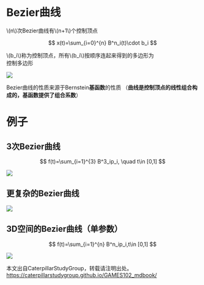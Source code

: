 # Bezier曲线   

\\(n\\)次Bezier曲线有\\(n+1\\)个控制顶点    

$$
x(t)=\sum_{i=0}^{n} B^n_i(t)\cdot b_i
$$

\\(b_i\\)称为控制顶点，所有\\(b_i\\)按顺序连起来得到的多边形为   
控制多边形

![](../assets/B曲-8.png)    

Bezier曲线的性质来源于Bernstein**基函数**的性质
（**曲线是控制顶点的线性组合构成的，基函数提供了组合系数**）

# 例子

## 3次Bezier曲线    

$$
f(t)=\sum_{i=1}^{3} B^3_ip_i, \quad t\in [0,1]
$$

![](../assets/B曲-10.png) 


## 更复杂的Bezier曲线    

![](../assets/B曲-11.png) 

## 3D空间的Bezier曲线（单参数）   

$$
f(t)=\sum_{i=1}^{n} B^n_ip_i,t\in [0,1]
$$

![](../assets/B曲-12.png) 

本文出自CaterpillarStudyGroup，转载请注明出处。
https://caterpillarstudygroup.github.io/GAMES102_mdbook/

